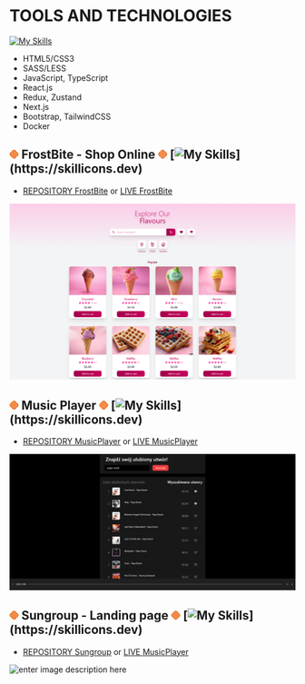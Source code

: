# TOOLS AND TECHNOLOGIES
[![My Skills](https://skillicons.dev/icons?i=html,css,sass,js,ts,react,redux,nextjs,bootstrap,tailwind,docker)](https://skillicons.dev)
-   HTML5/CSS3
-   SASS/LESS 
-   JavaScript, TypeScript 
-   React.js
-   Redux, Zustand
-   Next.js
-   Bootstrap, TailwindCSS
-   Docker

## ![enter image description here](./Untitled.png) **FrostBite - Shop Online** ![enter image description here](./Untitled.png) [![My Skills](https://skillicons.dev/icons?i=react,ts,redux,tailwind,)](https://skillicons.dev)
-   [REPOSITORY FrostBite](https://github.com/MilaKropeczka/FrostBite/) or [LIVE FrostBite](https://milakropeczka.github.io/FrostBite/)

![enter image description here](./frostbite.png)

## ![enter image description here](./Untitled.png) **Music Player** ![enter image description here](./Untitled.png) [![My Skills](https://skillicons.dev/icons?i=react,ts,)](https://skillicons.dev)
-   [REPOSITORY MusicPlayer](https://github.com/MilaKropeczka/MusicPlayer/) or [LIVE MusicPlayer](https://milakropeczka.github.io/MusicPlayer/)

![enter image description here](./musicplayer.png)

## ![enter image description here](./Untitled.png) **Sungroup - Landing page** ![enter image description here](./Untitled.png) [![My Skills](https://skillicons.dev/icons?i=react,)](https://skillicons.dev)
-   [REPOSITORY Sungroup](https://github.com/MilaKropeczka/React-SunGroup/) or [LIVE MusicPlayer](https://milakropeczka.github.io/React-SunGroup/)

![enter image description here](./sungroup.png)
